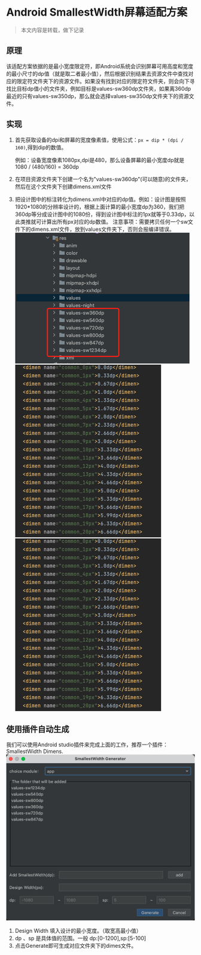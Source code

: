 # Android SmallestWidth屏幕适配方案

>本文内容是转载，做下记录

## 原理

该适配方案依据的是最小宽度限定符，即Android系统会识别屏幕可用高度和宽度的最小尺寸的dp值（就是取二者最小值），然后根据识别结果去资源文件中查找对应的限定符文件夹下的资源文件。如果没有找到对应的限定符文件夹，则会向下寻找比目标dp值小的文件夹，例如目标是values-sw360dp文件夹，如果离360dp最近的只有values-sw350dp，那么就会选择values-sw350dp文件夹下的资源文件。

## 实现

1. 首先获取设备的dpi和屏幕的宽度像素值，使用公式：`px = dip * (dpi / 160)`,得到dip的数值。

    例如：设备宽度像素1080px,dpi是480，那么设备屏幕的最小宽度dp就是1080 / (480/160) = 360dp

2. 在项目资源文件夹下创建一个名为"values-sw360dp"(可以随意)的文件夹，然后在这个文件夹下创建dimens.xml文件
3. 把设计图中的标注转化为dimens.xml中对应的dp值。例如：设计图是按照1920*1080的分辨率设计的，根据上面计算的最小宽度dp为360，我们把360dp等分成设计图中的1080份，得到设计图中标注的1px就等于0.33dp，以此类推就可计算出所有px对应的dp数值。
注意事项：需要拷贝任何一个sw文件下的dimens.xml文件，放到values文件夹下，否则会报编译错误。
![Alt text](./images/5.2.1-1.png)
![Alt text](./images/5.2.1-2.png)
![Alt text](./images/5.2.1-3.png)

## 使用插件自动生成

我们可以使用Android studio插件来完成上面的工作，推荐一个插件：SmallestWidth Dimens.
![Alt text](./images/5.2.1-4.png)

1. Design Width 填入设计的最小宽度。（取宽高最小值）
2. dp 、sp 是具体值的范围。一般 dp:[0-1200],sp:[5-100]
3. 点击Generate即可生成对应文件夹下的dimes文件。
